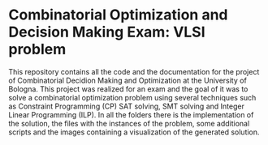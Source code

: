 # Combinatorial Optimization and Decision Making Exam: VLSI problem

This repository contains all the code and the documentation for the project of Combinatorial Decidion Making and Optimization at the University of Bologna. This project was realized for an exam and the goal of it was to solve a combinatorial optimization 
problem using several techniques such as Constraint Programming (CP) SAT solving, SMT solving and Integer Linear Programming (ILP).
In all the folders there is the implementation of the solution, the files with the instances of the problem, some additional scripts and the images containing a visualization of the generated solution.
 
